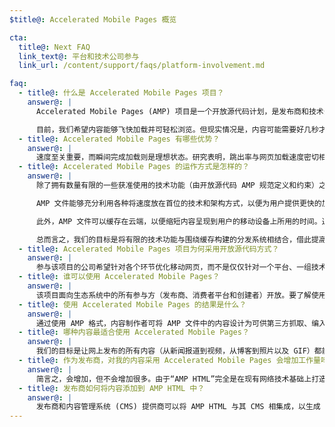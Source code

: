 ```yaml
---
$title@: Accelerated Mobile Pages 概览

cta:
  title@: Next FAQ
  link_text@: 平台和技术公司参与
  link_url: /content/support/faqs/platform-involvement.md

faq:
  - title@: 什么是 Accelerated Mobile Pages 项目？
    answer@: |
      Accelerated Mobile Pages (AMP) 项目是一个开放源代码计划，是发布商和技术公司围绕面向所有各方（发布商、消费者平台、创建者和用户）优化整个移动内容生态系统的迫切需求展开讨论后得出的结果。

      目前，我们希望内容能够飞快加载并可轻松浏览。但现实情况是，内容可能需要好几秒才能完成加载，或者加载缓慢的网页因为用户放弃浏览而根本没有完成加载。Accelerated Mobile Pages 是几乎瞬间就能完成加载的网页，让我们离面向所有用户打造更好的移动网页这一目标又近了一步。
  - title@: Accelerated Mobile Pages 有哪些优势？
    answer@: |
      速度至关重要，而瞬间完成加载则是理想状态。研究表明，跳出率与网页加载速度密切相关：网页加载速度越慢，跳出率越高。使用 AMP 格式能够大幅提高内容的吸引力，促使用户浏览更多内容并与之互动。不过，该项目并不只是关注速度和性能。我们还希望推广增强型分发，以便发布商能够充分发挥开放式网络的潜力，使内容能够在各种平台和应用中快速呈现出来，从而通过广告和订阅获得更高收入。
  - title@: Accelerated Mobile Pages 的运作方式是怎样的？
    answer@: |
      除了拥有数量有限的一些获准使用的技术功能（由开放源代码 AMP 规范定义和约束）之外，Accelerated Mobile Pages 与任何其他 HTML 网页并无二致。就像所有网页一样，Accelerated Mobile Pages 能够在所有新型浏览器或应用网络视图中加载。

      AMP 文件能够充分利用各种将速度放在首位的技术和架构方式，以便为用户提供更快的加载体验。AMP 开发者可以使用非常丰富而且还在不断发展的网络组件库。借助该组件库，AMP 开发者能够嵌入富媒体对象（例如视频和社交信息）、展示广告或收集分析数据。我们的目标不是使内容具有一致的外观和风格，而是在网页之间打造更为常见的技术核心，以便缩短加载时间。

      此外，AMP 文件可以缓存在云端，以便缩短内容呈现到用户的移动设备上所用的时间。通过使用 AMP 格式，内容制作者可将 AMP 文件中的内容设计为可由第三方缓存。在这种框架下，发布商可以继续掌控自己的内容，而平台可以轻松缓存或镜像内容，从而以最快的速度为用户提供内容。Google 提供了可供所有人免费使用的缓存服务，并且所有 AMP 都将由 [Google AMP 缓存服务](https://developers.google.com/amp/cache/)进行缓存。其他公司也可以打造自己的 AMP 缓存服务。

      总而言之，我们的目标是将有限的技术功能与围绕缓存构建的分发系统相结合，借此提高网页性能并使发布商能够发展更多受众。
  - title@: Accelerated Mobile Pages 项目为何采用开放源代码方式？
    answer@: |
      参与该项目的公司希望针对各个环节优化移动网页，而不是仅仅针对一个平台、一组技术或一组发布商进行优化。通过使该项目采用开放源代码方式，所有人都可以就如何加快移动网页速度分享和贡献自己的想法和代码。我们才刚刚踏上这一征程，并真诚希望其他发布商和技术公司与我们携手同行。
  - title@: 谁可以使用 Accelerated Mobile Pages？
    answer@: |
      该项目面向生态系统中的所有参与方（发布商、消费者平台和创建者）开放。要了解使用 AMP 的部分公司和网站，请前往[“Who”页面](/who)。
  - title@: 使用 Accelerated Mobile Pages 的结果是什么？
    answer@: |
      通过使用 AMP 格式，内容制作者可将 AMP 文件中的内容设计为可供第三方抓取、编入索引/展示（遵循漫游器排除协议）和缓存。
  - title@: 哪种内容最适合使用 Accelerated Mobile Pages？
    answer@: |
      我们的目标是让网上发布的所有内容（从新闻报道到视频，从博客到照片以及 GIF）都能使用 Accelerated Mobile Pages。
  - title@: 作为发布商，对我的内容采用 Accelerated Mobile Pages 会增加工作量吗？
    answer@: |
      简言之，会增加，但不会增加很多。由于“AMP HTML”完全是在现有网络技术基础上打造出来的，因此开发流程与发布商如今已在使用的流程完全相同。发布商可以通过 GitHub 熟悉 AMP HTML 规范。已经习惯使用当前流程的发布商很快就能掌握相关技巧。
  - title@: 发布商如何将内容添加到 AMP HTML 中？
    answer@: |
      发布商和内容管理系统 (CMS) 提供商可以将 AMP HTML 与其 CMS 相集成，以生成 AMP 内容。Automattic 已经发布了 [WordPress AMP 插件](https://wordpress.org/plugins/amp/)，我们希望所有内容管理系统都能添加对 AMP HTML 网页的支持。
---
```

